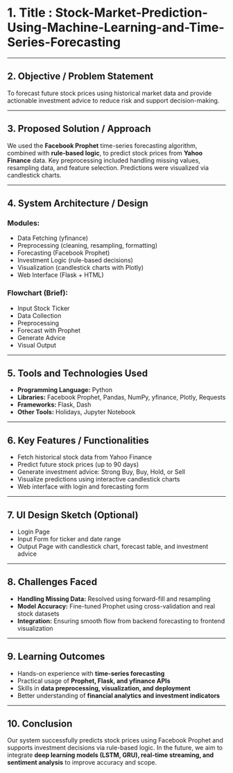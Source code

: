 
# 1. Title : Stock-Market-Prediction-Using-Machine-Learning-and-Time-Series-Forecasting

---

## 2. Objective / Problem Statement

To forecast future stock prices using historical market data and provide actionable investment advice to reduce risk and support decision-making.

---

## 3. Proposed Solution / Approach

We used the **Facebook Prophet** time-series forecasting algorithm, combined with **rule-based logic**, to predict stock prices from **Yahoo Finance** data. Key preprocessing included handling missing values, resampling data, and feature selection. Predictions were visualized via candlestick charts.

---

## 4. System Architecture / Design

### Modules:

* Data Fetching (yfinance)
* Preprocessing (cleaning, resampling, formatting)
* Forecasting (Facebook Prophet)
* Investment Logic (rule-based decisions)
* Visualization (candlestick charts with Plotly)
* Web Interface (Flask + HTML)

### Flowchart (Brief):

* Input Stock Ticker
* Data Collection
* Preprocessing
* Forecast with Prophet
* Generate Advice
* Visual Output

---

## 5. Tools and Technologies Used

* **Programming Language:** Python
* **Libraries:** Facebook Prophet, Pandas, NumPy, yfinance, Plotly, Requests
* **Frameworks:** Flask, Dash
* **Other Tools:** Holidays, Jupyter Notebook

---

## 6. Key Features / Functionalities

* Fetch historical stock data from Yahoo Finance
* Predict future stock prices (up to 90 days)
* Generate investment advice: Strong Buy, Buy, Hold, or Sell
* Visualize predictions using interactive candlestick charts
* Web interface with login and forecasting form

---

## 7. UI Design Sketch (Optional)

* Login Page
* Input Form for ticker and date range
* Output Page with candlestick chart, forecast table, and investment advice

---

## 8. Challenges Faced

* **Handling Missing Data:** Resolved using forward-fill and resampling
* **Model Accuracy:** Fine-tuned Prophet using cross-validation and real stock datasets
* **Integration:** Ensuring smooth flow from backend forecasting to frontend visualization

---

## 9. Learning Outcomes

* Hands-on experience with **time-series forecasting**
* Practical usage of **Prophet, Flask, and yfinance APIs**
* Skills in **data preprocessing, visualization, and deployment**
* Better understanding of **financial analytics and investment indicators**

---

## 10. Conclusion

Our system successfully predicts stock prices using Facebook Prophet and supports investment decisions via rule-based logic. In the future, we aim to integrate **deep learning models (LSTM, GRU), real-time streaming, and sentiment analysis** to improve accuracy and scope.
